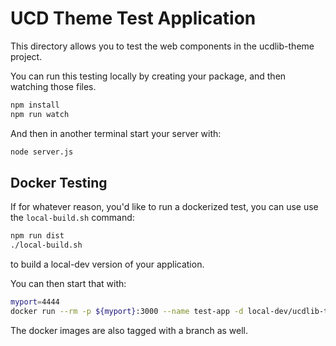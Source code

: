 # UCD Theme Test Application

This directory allows you to test the web components in the ucdlib-theme
project.

You can run this testing locally by creating your package, and then watching
those files.

``` bash
npm install
npm run watch
```

And then in another terminal start your server with:

``` bash
node server.js
```

## Docker Testing

If for whatever reason, you'd like to run a dockerized test, you can use use the `local-build.sh`
command:

``` bash
npm run dist
./local-build.sh
```

to build a local-dev version of your application.

You can then start that with:

``` bash
myport=4444
docker run --rm -p ${myport}:3000 --name test-app -d local-dev/ucdlib-theme-test-app
```

The docker images are also tagged with a branch as well.
